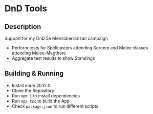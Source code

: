 # DnD Tools

## Description

Support for my DnD 5e Menzoberranzan campaign

- Perform tests for Spellcasters attending Sorcere and Melee classes attending Melee-Magthere
- Aggregate test results to show Standings

## Building & Running

- Install node 20.12.0
- Clone the Repository
- Run `npm i` to install dependencies
- Run `npx tsc` to build the App
- Check `package.json` to run different scripts
